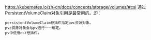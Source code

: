 https://kubernetes.io/zh-cn/docs/concepts/storage/volumes/#csi
通过PersistentVolumeClaim对象引用是最常用的。即：
```
persistentVolumeClaim卷插件指定pvc资源对象。
pvc资源对象会与pv进行一一绑定。
pv中使用csi卷插件。  
```

